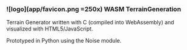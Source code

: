 ### ![logo](app/favicon.png  =250x) WASM TerrainGeneration
Terrain Generator written with C (compiled into WebAssembly) and visualized with HTML5/JavaScript.

Prototyped in Python using the Noise module.
